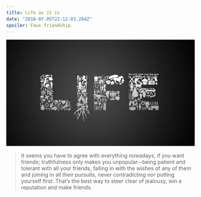 ```yaml
---
title: Life as it is
date: "2018-07-05T22:12:03.284Z"
spoiler: Faux friendship.
---
```


![The life we live in](./life.jpg)

> It seems you have to agree with everything nowadays,
> if you want friends; truthfulness only makes you unpopular--being
>patient and tolerant with all your friends, falling in
> with the wishes of any of them and joining in all their pursuits,
> never contradicting nor putting yourself first. That’s the best way to steer clear of jealousy,
> win a reputation and make friends.

